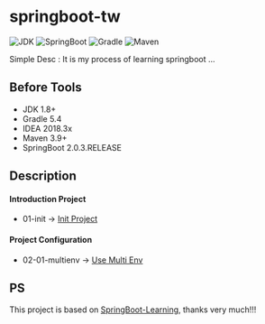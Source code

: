 # springboot-tw

![JDK](https://img.shields.io/badge/JDK-1.7%2B-green.svg)
![SpringBoot](https://img.shields.io/badge/SpringBoot-2.x%2B-yellow.svg)
![Gradle](https://img.shields.io/badge/Gradle-5.4-red.svg)
![Maven](https://img.shields.io/badge/Maven-3%2B-blue.svg)

Simple Desc : It  is my process of learning springboot ...

## Before Tools
* JDK  1.8+
* Gradle 5.4
* IDEA  2018.3x
* Maven 3.9+
* SpringBoot 2.0.3.RELEASE

## Description

#### Introduction Project

*  01-init -> [Init Project](https://github.com/langzi1949/springboot-tw/blob/master/springboot-tw-01-init/README.md)

#### Project Configuration

* 02-01-multienv -> [Use Multi Env]()



## PS
This project is based on [SpringBoot-Learning](https://github.com/dyc87112/SpringBoot-Learning), thanks very much!!!

